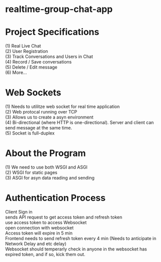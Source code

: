 ﻿# realtime-group-chat-app


# Project Specifications
(1) Real Live Chat <br />
(2) User Registration <br />
(3) Track Conversations and Users in Chat <br />
(4) Record / Save conversations <br />
(5) Delete / Edit message <br />
(6) More... <br />


# Web Sockets
(1) Needs to utilitze web socket for real time application <br />
(2) Web protocal running over TCP <br />
(3) Allows us to create a asyn environment <br />
(4) Bi-directional (where HTTP is one-directional). Server and client can send message at the same time. <br />
(5) Socket is full-duplex <br />

# About the Program
(1) We need to use both WSGI and ASGI <br />
(2) WSGI for static pages <br />
(3) ASGI for asyn data reading and sending <br />



# Authentication Process
Client Sign in <br />
sends API request to get access token and refresh token <br />
use access token to access Websocket <br />
open connection with websocket <br />
Access token will expire in 5 min <br />
Frontend needs to send refresh token every 4 min (Needs to anticipate in Network Delay and etc delay) <br />
Websocket should temperarly check in anyone in the websocket has expired token, and if so, kick them out. <br />
